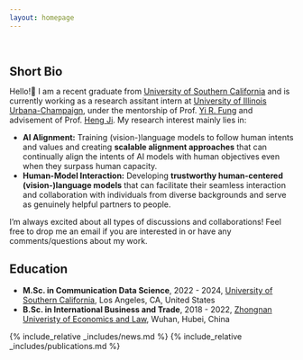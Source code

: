 ```yaml
---
layout: homepage
---
```


<h1 id="about-me"></h1>

<h2 style="margin: 60px 0px 10px;">Short Bio</h2>

Hello!👋 I am a recent graduate from [University of Southern California](https://www.usc.edu/) and is currently working as a research assitant intern at [University of Illinois Urbana-Champaign](https://illinois.edu/), under the mentorship of Prof. [Yi R. Fung](https://yrf1.github.io/) and advisement of Prof. [Heng Ji](https://blender.cs.illinois.edu/hengji.html). My research interest mainly lies in:
- **AI Alignment:** Training (vision-)language models to follow human intents and values and creating **scalable alignment approaches** that can continually align the intents of AI models with human objectives even when they surpass human capacity. 
- **Human-Model Interaction:** Developing **trustworthy human-centered (vision-)language models** that can facilitate their seamless interaction and collaboration with individuals from diverse backgrounds and serve as genuinely helpful partners to people.

I’m always excited about all types of discussions and collaborations! Feel free to drop me an email if you are interested in or have any comments/questions about my work. 




## Education
- **M.Sc. in Communication Data Science**, 2022 - 2024, [University of Southern California](https://www.usc.edu/), Los Angeles, CA, United States
- **B.Sc. in International Business and Trade**, 2018 - 2022, [Zhongnan Univeristy of Economics and Law](https://wap.zuel.edu.cn/), Wuhan, Hubei, China

{% include_relative _includes/news.md %}
{% include_relative _includes/publications.md %}
